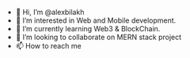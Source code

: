 - 👋 Hi, I’m @alexbilakh
- 👀 I’m interested in Web and Mobile development.
- 🌱 I’m currently learning Web3 & BlockChain.
- 💞️ I’m looking to collaborate on MERN stack project
- 📫 How to reach me

<!---
alexbilakh/alexbilakh is a ✨ special ✨ repository because its `README.md` (this file) appears on your GitHub profile.
You can click the Preview link to take a look at your changes.
--->

